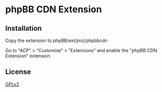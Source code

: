 # phpBB CDN Extension

## Installation

Copy the extension to phpBB/ext/jmz/phpbbcdn

Go to "ACP" > "Customise" > "Extensions" and enable the "phpBB CDN Extension" extension.



## License

[GPLv2](license.txt)
